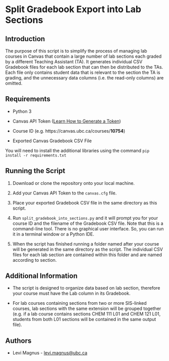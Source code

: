 # Split Gradebook Export into Lab Sections

## Introduction

The purpose of this script is to simplify the process of managing lab courses in Canvas that contain a large number of lab sections each graded by a different Teaching Assistant (TA). It generates individual CSV Gradebook files for each lab section that can then be distributed to the TAs. Each file only contains student data that is relevant to the section the TA is grading, and the unnecessary data columns (i.e. the read-only columns) are omitted.

## Requirements

* Python 3

* Canvas API Token ([Learn How to Generate a Token](https://community.canvaslms.com/docs/DOC-10806-4214724194))

* Course ID (e.g. ht<span>tps://</span>canvas.ubc.ca/courses/**10754**)

* Exported Canvas Gradebook CSV File

You will need to install the additional libraries using the command `pip install -r requirements.txt`

## Running the Script

1. Download or clone the repository onto your local machine.

1. Add your Canvas API Token to the `canvas.cfg` file.

1. Place your exported Gradebook CSV file in the same directory as this script.

1. Run `split_gradebook_into_sections.py` and it will prompt you for your course ID and the filename of the Gradebook CSV file. Note that this is a command-line tool. There is no graphical user interface. So, you can run it in a terminal window or a Python IDE.

1. When the script has finished running a folder named after your course will be generated in the same directory as the script. The individual CSV files for each lab section are contained within this folder and are named according to section.

## Additional Information

* The script is designed to organize data based on lab section, therefore your course must have the Lab column in its Gradebook.

* For lab courses containing sections from two or more SIS-linked courses, lab sections with the same extension will be grouped together (e.g. if a lab course contains sections CHEM 111 L01 and CHEM 121 L01, students from both L01 sections will be contained in the same output file).

## Authors

* Levi Magnus - levi.magnus@ubc.ca

